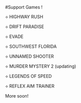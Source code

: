 #Support Games !

⟡ HIGHWAY RUSH

⟡ DRIFT PARADISE

⟡ EVADE

⟡ SOUTHWEST FLORIDA

⟡ UNNAMED SHOOTER

⟡ MURDER MYSTERY 2 (updating)

⟡ LEGENDS OF SPEED

⟡ REFLEX AIM TRAINER

More soon!
